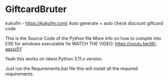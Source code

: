 # GiftcardBruter

kukufm - https://kukufm.com/
Auto generate + auto check discount giftcard code 

This is the Source Code of the Python file
More info on how to compile into EXE for windows executable fie
WATCH THE VIDEO: https://youtu.be/Ii6-aazui5Y

Yeah this works on latest Python 3.11.x version.

Just run the Requirements.bat file
this will install all the required requirements.
